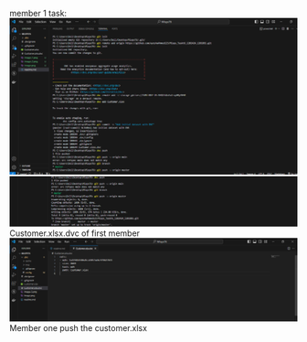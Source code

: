 member 1 task:
![Member 1 task](image-3.png)
![Task Pushed](image.png)
Customer.xlsx.dvc of first member
![Customer.xlsx.dvc of first member](image-1.png)
Member one push the customer.xlsx
